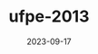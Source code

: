 ---
layout: note-image
parent: ..
title: ufpe-2013
date: 2023-09-17
metatitle: Imagem UFPE
categories: imagem, ufpe, warp
description: UFPE
year: 2013
cover-image: https://www.historiadorecife.com/images/cover.jpg
---
